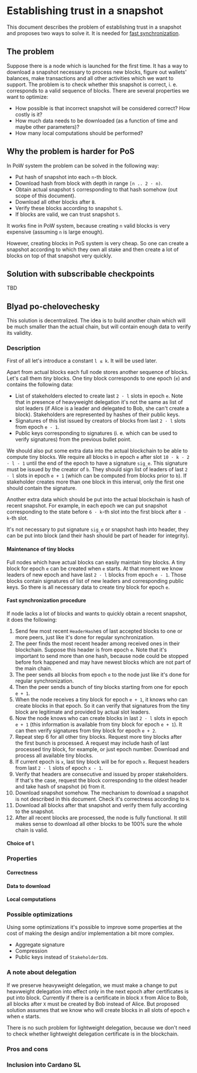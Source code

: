 # Establishing trust in a snapshot

This document describes the problem of establishing trust in a
snapshot and proposes two ways to solve it. It is needed
for [fast synchronization](#README.md).

## The problem

Suppose there is a node which is launched for the first time. It has a
way to download a snapshot necessary to process new blocks, figure out
wallets' balances, make transactions and all other activities which we
want to support. The problem is to check whether this snapshot is
correct, i. e. corresponds to a valid sequence of blocks. There are
several properties we want to optimize:
* How possible is that incorrect snapshot will be considered correct?
  How costly is it?
* How much data needs to be downloaded (as a function of time and
  maybe other parameters)?
* How many local computations should be performed?

## Why the problem is harder for PoS

In PoW system the problem can be solved in the following way:
* Put hash of snapshot into each `n`-th block.
* Download hash from block with depth in range `[n .. 2 · n)`.
* Obtain actual snapshot `S` corresponding to that hash somehow (out scope
  of this document).
* Download all other blocks after `B`.
* Verify these blocks according to snapshot `S`.
* If blocks are valid, we can trust snapshot `S`.

It works fine in PoW system, because creating `n` valid blocks is very
expensive (assuming `n` is large enough).

However, creating blocks in PoS system is very cheap. So one can
create a snapshot according to which they own all stake and then
create a lot of blocks on top of that snapshot very quickly.

## Solution with subscribable checkpoints

TBD

## Blyad po-chelovechesky

This solution is decentralized. The idea is to build another chain
which will be much smaller than the actual chain, but will contain
enough data to verify its validity.

### Description

First of all let's introduce a constant `l ≤ k`. It will be used later.

Apart from actual blocks each full node stores another sequence of
blocks. Let's call them _tiny_ blocks. One tiny block corresponds to one
epoch (`e`) and contains the following data:
* List of stakeholders elected to create last `2 · l` slots in epoch
  `e`. Note that in presence of heavyweight delegation it's not the
  same as list of slot leaders (if Alice is a leader and delegated to
  Bob, she can't create a block). Stakeholders are represented by
  hashes of their public keys.
* Signatures of this list issued by creators of blocks from last `2 · l`
  slots from epoch `e - 1`.
* Public keys corresponding to signatures (i. e. which can be used to
  verify signatures) from the previous bullet point.

We should also put some extra data into the actual blockchain to be
able to compute tiny blocks. We require all blocks `b` in epoch `e`
after slot `10 · k - 2 · l - 1` until the end of the epoch to have a
signature `sig_e`. This signature must be issued by the creator of
`b`. They should sign list of leaders of last `2 · l` slots in epoch
`e + 1` (which can be computed from blocks prior to `b`). If
stakeholder creates more than one block in this interval, only the
first one should contain the signature.

Another extra data which should be put into the actual blockchain is
hash of recent snapshot. For example, in each epoch we can put
snapshot corresponding to the state before `6 · k`-th slot into the
first block after `8 · k`-th slot.

It's not necessary to put signature `sig_e` or snapshot hash into
header, they can be put into block (and their hash should be part of
header for integrity).

#### Maintenance of tiny blocks

Full nodes which have actual blocks can easily maintain tiny blocks. A
tiny block for epoch `e` can be created when `e` starts. At that
moment we know leaders of new epoch and have last `2 · l` blocks from
epoch `e - 1`.  Those blocks contain signatures of list of new leaders
and corresponding public keys. So there is all necessary data to
create tiny block for epoch `e`.

#### Fast synchronization procedure

If node lacks a lot of blocks and wants to quickly obtain a recent
snapshot, it does the following:
1. Send few most recent `HeaderHash`es of last accepted blocks to one
   or more peers, just like it's done for regular synchronization.
2. The peer finds the most recent header among received ones in their
   blockchain. Suppose this header is from epoch `e`. Note that it's
   important to send more than one hash, because node could be stopped
   before fork happened and may have newest blocks which are not part
   of the main chain.
3. The peer sends all blocks from epoch `e` to the node just like it's
   done for regular synchronization.
4. Then the peer sends a bunch of tiny blocks starting from one for
   epoch `e + 1`.
5. When the node receives a tiny block for epoch `e + 1`, it knows who
   can create blocks in that epoch. So it can verify that signatures
   from the tiny block are legitimate and provided by actual slot
   leaders.
6. Now the node knows who can create blocks in last `2 · l` slots in
   epoch `e + 1` (this information is available from tiny block for
   epoch `e + 1`). It can then verify signatures from tiny block for
   epoch `e + 2`.
7. Repeat step 6 for all other tiny blocks. Request more tiny blocks
   after the first bunch is processed. A request may include hash of
   last processed tiny block, for example, or just epoch
   number. Download and process all available tiny blocks.
8. If current epoch is `x`, last tiny block will be for epoch
   `x`. Request headers from last `2 · l` slots of
   epoch `x - 1`.
9. Verify that headers are consecutive and issued by proper
   stakeholders. If that's the case, request the block corresponding
   to the oldest header and take hash of snapshot (`H`) from it.
10. Download snapshot somehow. The mechanism to download a snapshot is
    not described in this document. Check it's correctness according
    to `H`.
11. Download all blocks after that snapshot and verify them fully
    according to the snapshot.
12. After all recent blocks are processed, the node is fully
    functional. It still makes sense to download all other blocks to
    be 100% sure the whole chain is valid.

#### Choice of `l`

### Properties

#### Correctness

#### Data to download

#### Local computations

### Possible optimizations

Using some optimizations it's possible to improve some properties at
the cost of making the design and/or implementation a bit more
complex.

* Aggregate signature
* Compression
* Public keys instead of `StakeholderId`s.

### A note about delegation

If we preserve heavyweight delegation, we must make a change to put
heavweight delegation into effect only in the next epoch after
certificates is put into block. Currently if there is a certificate in
block `X` from Alice to Bob, all blocks after `X` must be created by
Bob instead of Alice. But proposed solution assumes that we know who
will create blocks in all slots of epoch `e` when `e` starts.

There is no such problem for lightweight delegation, because we don't
need to check whether lightweight delegation certificate is in
the blockchain.

### Pros and cons


### Inclusion into Cardano SL
